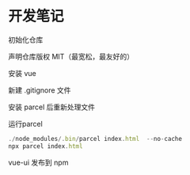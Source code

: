 # 开发笔记

初始化仓库

声明仓库版权 MIT（最宽松，最友好的）

安装 vue

新建 .gitignore 文件

安装 parcel 后重新处理文件

运行parcel

```js
./node_modules/.bin/parcel index.html  --no-cache
npx parcel index.html
```

vue-ui 发布到 npm
